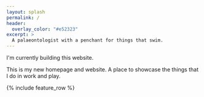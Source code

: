```yaml
---
layout: splash
permalink: /
header:
  overlay_color: "#e52323"
excerpt: >
  A palaeontologist with a penchant for things that swim.
---
```


I'm currently building this website.

This is my new homepage and website. A place to showcase the things that I do in work and play.

{% include feature_row %}
